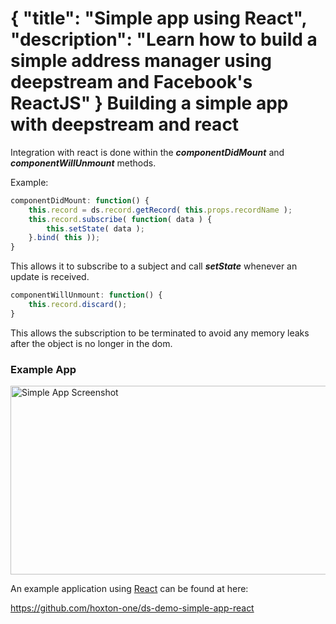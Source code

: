 {
	"title": "Simple app using React",
	"description": "Learn how to build a simple address manager using deepstream and Facebook's ReactJS"
}
Building a simple app with deepstream and react
=====================================================

Integration with react is done within the ***componentDidMount*** and
***componentWillUnmount*** methods.

Example:

```javascript
componentDidMount: function() {
	this.record = ds.record.getRecord( this.props.recordName );
	this.record.subscribe( function( data ) {
		this.setState( data );
	}.bind( this ));
}
```

This allows it to subscribe to a subject and call ***setState*** whenever an
update is received.

```javascript
componentWillUnmount: function() {
	this.record.discard();
}
```

This allows the subscription to be terminated to avoid any memory leaks after
the object is no longer in the dom.

### Example App

<div class="img-container">
	<img class="tutorial" width="602" height="302" src="../assets/images/simple-app.png" alt="Simple App Screenshot" />
</div>

An example application using [React](https://facebook.github.io/react/) can be found at here:

<a class="mega" href="https://github.com/hoxton-one/ds-demo-simple-app-react"><i class="fa fa-github"></i>https://github.com/hoxton-one/ds-demo-simple-app-react</a>
